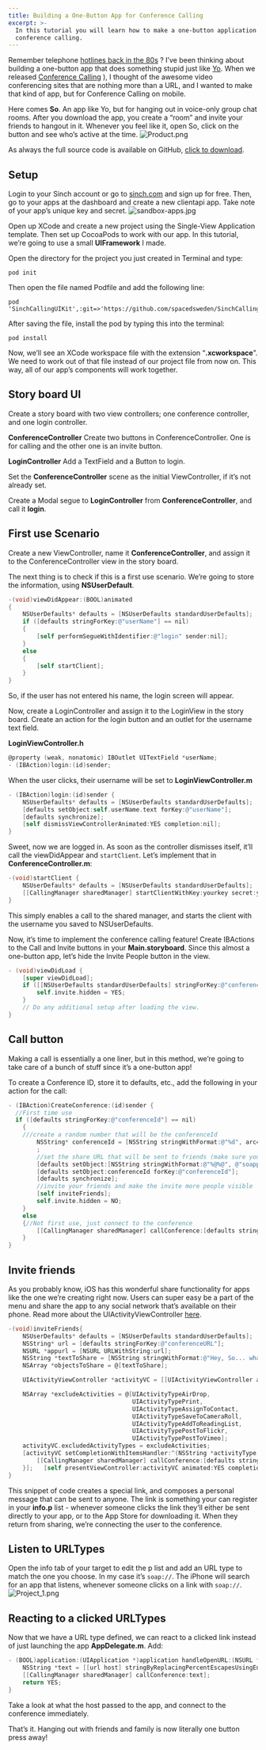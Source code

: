 ```yaml
---
title: Building a One-Button App for Conference Calling
excerpt: >-
  In this tutorial you will learn how to make a one-button application for
  conference calling.
---
```

Remember telephone [hotlines back in the 80s](http://guff.com/15-bizarre-1-900-numbers-from-the-80s-and-90s) ? I’ve been thinking about building a one-button app that does something stupid just like [Yo](https://www.justyo.co/). When we released [Conference Calling](https://www.sinch.com/products/voice/) ), I thought of the awesome video conferencing sites that are nothing more than a URL, and I wanted to make that kind of app, but for Conference Calling on mobile.

Here comes **So**. An app like Yo, but for hanging out in voice-only group chat rooms. After you download the app, you create a “room” and invite your friends to hangout in it. Whenever you feel like it, open So, click on the button and see who’s active at the time.
![Product.png](images\43bab80-Product.png)

As always the full source code is available on GitHub, [click to download](https://github.com/sinch/ios-conferencecalling-so).

## Setup

Login to your Sinch account or go to [sinch.com](https://www.sinch.com/signup) and sign up for free. Then, go to your apps at the dashboard and create a new clientapi app. Take note of your app’s unique key and secret.
![sandbox-apps.jpg](images\7c486ee-sandbox-apps.jpg)

Open up XCode and create a new project using the Single-View Application template. Then set up CocoaPods to work with our app. In this tutorial, we’re going to use a small **UIFramework** I made.

Open the directory for the project you just created in Terminal and type:

    pod init

Then open the file named Podfile and add the following line:

    pod 'SinchCallingUIKit',:git=>'https://github.com/spacedsweden/SinchCallingUIKit.git'

After saving the file, install the pod by typing this into the terminal:

    pod install

Now, we’ll see an XCode workspace file with the extension “**.xcworkspace**”. We need to work out of that file instead of our project file from now on. This way, all of our app’s components will work together.

## Story board UI

Create a story board with two view controllers; one conference controller, and one login controller.

**ConferenceController** Create two buttons in ConferenceController. One is for calling and the other one is an invite button.

**LoginController** Add a TextField and a Button to login.

Set the **ConferenceController** scene as the initial ViewController, if it’s not already set.

Create a Modal segue to **LoginController** from **ConferenceController**, and call it **login**.

## First use Scenario

Create a new ViewController, name it **ConferenceController**, and assign it to the ConferenceController view in the story board.

The next thing is to check if this is a first use scenario. We’re going to store the information, using **NSUserDefault**.

```objectivec
-(void)viewDidAppear:(BOOL)animated
{
    NSUserDefaults* defaults = [NSUserDefaults standardUserDefaults];
    if ([defaults stringForKey:@"userName"] == nil)
    {
        [self performSegueWithIdentifier:@"login" sender:nil];
    }
    else
    {
        [self startClient];
    }
}
```

So, if the user has not entered his name, the login screen will appear.

Now, create a LoginController and assign it to the LoginView in the story board. Create an action for the login button and an outlet for the username text field.

**LoginViewController.h**

```objectivec
@property (weak, nonatomic) IBOutlet UITextField *userName;
- (IBAction)login:(id)sender;
```

When the user clicks, their username will be set to **LoginViewController.m**

```objectivec
- (IBAction)login:(id)sender {
    NSUserDefaults* defaults = [NSUserDefaults standardUserDefaults];
    [defaults setObject:self.userName.text forKey:@"userName"];
    [defaults synchronize];
    [self dismissViewControllerAnimated:YES completion:nil];
}
```

Sweet, now we are logged in. As soon as the controller dismisses itself, it’ll call the viewDidAppear and `startClient`. Let’s implement that in **ConferenceController.m**:

```objectivec
-(void)startClient {
    NSUserDefaults* defaults = [NSUserDefaults standardUserDefaults];
    [[CallingManager sharedManager] startClientWithKey:yourkey secret:yoursecret userName:[defaults stringForKey:@"userName"] clientapi:NO launchOptions:nil];
}
```

This simply enables a call to the shared manager, and starts the client with the username you saved to NSUserDefaults.

Now, it’s time to implement the conference calling feature\! Create IBActions to the Call and Invite buttons in your **Main.storyboard**. Since this almost a one-button app, let’s hide the Invite People button in the view.

```objectivec
- (void)viewDidLoad {
    [super viewDidLoad];
    if ([[NSUserDefaults standardUserDefaults] stringForKey:@"conferenceId"] == nil){
        self.invite.hidden = YES;
    }
    // Do any additional setup after loading the view.
}
```

## Call button

Making a call is essentially a one liner, but in this method, we’re going to take care of a bunch of stuff since it’s a one-button app\!

To create a Conference ID, store it to defaults, etc., add the following in your action for the call:

```objectivec
- (IBAction)CreateConference:(id)sender {
  //First time use
  if ([defaults stringForKey:@"conferenceId"] == nil)
    {
    ///create a random number that will be the conferenceId
        NSString* conferenceId = [NSString stringWithFormat:@"%d", arc4random_uniform(9000000) + 1000000];
        ;
        //set the share URL that will be sent to friends (make sure you create your own prefix, more about that later in the tutorial)
        [defaults setObject:[NSString stringWithFormat:@"%@%@", @"soapp://", conferenceId] forKey:@"conferenceURL"];
        [defaults setObject:conferenceId forKey:@"conferenceId"];
        [defaults synchronize];
        //invite your friends and make the invite more people visible
        [self inviteFriends];
        self.invite.hidden = NO;
    }
    else
    {//Not first use, just connect to the conference
        [[CallingManager sharedManager] callConference:[defaults stringForKey:@"conferenceId"]];
    }
}
```

## Invite friends

As you probably know, iOS has this wonderful share functionality for apps like the one we’re creating right now. Users can super easy be a part of the menu and share the app to any social network that’s available on their phone. Read more about the UIActivityViewController [here](http://www.codingexplorer.com/add-sharing-to-your-app-via-uiactivityviewcontroller/).

```objectivec
-(void)inviteFriends{
    NSUserDefaults* defaults = [NSUserDefaults standardUserDefaults];
    NSString* url = [defaults stringForKey:@"conferenceURL"];
    NSURL *appurl = [NSURL URLWithString:url];
    NSString *textToShare = [NSString stringWithFormat:@"Hey, So... whats up, join %@ here\n/%@", appurl, [defaults stringForKey:@"userName"]];
    NSArray *objectsToShare = @[textToShare];

    UIActivityViewController *activityVC = [[UIActivityViewController alloc] initWithActivityItems:objectsToShare applicationActivities:nil];

    NSArray *excludeActivities = @[UIActivityTypeAirDrop,
                                   UIActivityTypePrint,
                                   UIActivityTypeAssignToContact,
                                   UIActivityTypeSaveToCameraRoll,
                                   UIActivityTypeAddToReadingList,
                                   UIActivityTypePostToFlickr,
                                   UIActivityTypePostToVimeo];
    activityVC.excludedActivityTypes = excludeActivities;
    [activityVC setCompletionWithItemsHandler:^(NSString *activityType, BOOL completed, NSArray *returnedItems, NSError *activityError) {
        [[CallingManager sharedManager] callConference:[defaults stringForKey:@"conferenceId"]];
    }];   [self presentViewController:activityVC animated:YES completion:nil];
}
```

This snippet of code creates a special link, and composes a personal message that can be sent to anyone. The link is something your can register in your **info.p** list - whenever someone clicks the link they’ll either be sent directly to your app, or to the App Store for downloading it. When they return from sharing, we’re connecting the user to the conference.

## Listen to URLTypes

Open the info tab of your target to edit the p list and add an URL type to match the one you choose. In my case it’s `soap://`. The iPhone will search for an app that listens, whenever someone clicks on a link with `soap://`.
![Project_1.png](images\f77e551-Project_1.png)

## Reacting to a clicked URLTypes

Now that we have a URL type defined, we can react to a clicked link instead of just launching the app **AppDelegate.m**. Add:

```objectivec
- (BOOL)application:(UIApplication *)application handleOpenURL:(NSURL *)url {
    NSString *text = [[url host] stringByReplacingPercentEscapesUsingEncoding:NSUTF8StringEncoding];
    [[CallingManager sharedManager] callConference:text];
    return YES;
}
```

Take a look at what the host passed to the app, and connect to the conference immediately.

That’s it. Hanging out with friends and family is now literally one button press away!


